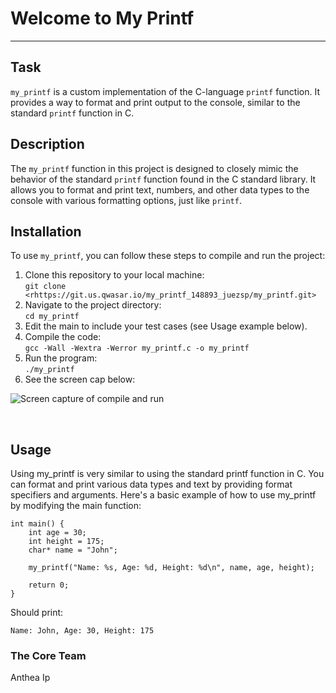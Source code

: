 # Welcome to My Printf
***

## Task
`my_printf` is a custom implementation of the C-language `printf` 
function. It provides a way to format and print output to the console, 
similar to the standard `printf` function in C.

## Description
The `my_printf` function in this project is designed to closely mimic 
the behavior of the standard `printf` function found in the C standard 
library. It allows you to format and print text, numbers, and other data 
types to the console with various formatting options, just like `printf`.


## Installation
To use `my_printf`, you can follow these steps to compile and run the project:

1. Clone this repository to your local machine: </br>
   ```git clone <rhttps://git.us.qwasar.io/my_printf_148893_juezsp/my_printf.git>```</br>
2. Navigate to the project directory:</br>
   ```cd my_printf```</br>
3. Edit the main to include your test cases (see Usage example below). </br>
4. Compile the code:</br>
  ```gcc -Wall -Wextra -Werror my_printf.c -o my_printf```</br>
5. Run the program:</br>
   ```./my_printf```</br>
6. See the screen cap below:

![Screen capture of compile and run](my_printfScreencap.png)


</br>

## Usage
Using my_printf is very similar to using the standard printf function in C. 
You can format and print various data types and text by providing format 
specifiers and arguments. Here's a basic example of how to use my_printf by
modifying the main function:

```
int main() {
    int age = 30;
    int height = 175;
    char* name = "John";

    my_printf("Name: %s, Age: %d, Height: %d\n", name, age, height);

    return 0;
}
```
Should print:
```                                    
Name: John, Age: 30, Height: 175
```

### The Core Team
Anthea Ip
